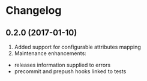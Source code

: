 # Changelog


## 0.2.0 (2017-01-10)
1. Added support for configurable attributes mapping
2. Maintenance enhancements:
  - releases information supplied to errors
  - precommit and prepush hooks linked to tests
